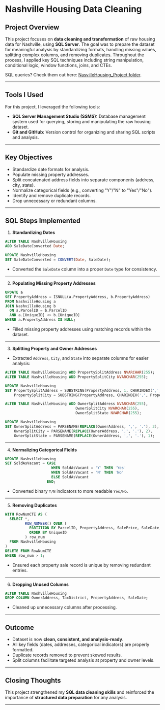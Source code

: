 # Nashville Housing Data Cleaning 

## Project Overview

This project focuses on **data cleaning and transformation** of raw housing data for Nashville, using **SQL Server**. The goal was to prepare the dataset for meaningful analysis by standardizing formats, handling missing values, splitting complex columns, and removing duplicates. Throughout the process, I applied key SQL techniques including string manipulation, conditional logic, window functions, joins, and CTEs.

SQL queries? Check them out here: [NasvilleHousing_Project folder](/SQL/NasvilleHousing_Project/NashvilleHousing_Portfolio_Project.sql).

---
## Tools I Used

For this project, I leveraged the following tools:

* **SQL Server Management Studio (SSMS):** Database management system used for querying, storing and manipulating the raw housing dataset.
* **Git and GitHub:** Version control for organizing and sharing SQL scripts and analysis.

---

## Key Objectives

* Standardize date formats for analysis.
* Populate missing property addresses.
* Split concatenated address fields into separate components (address, city, state).
* Normalize categorical fields (e.g., converting "Y"/"N" to "Yes"/"No").
* Identify and remove duplicate records.
* Drop unnecessary or redundant columns.

---

## SQL Steps Implemented

1. **Standardizing Dates**

```sql
ALTER TABLE NashvilleHousing
ADD SaleDateConverted Date;

UPDATE NashvilleHousing
SET SaleDateConverted = CONVERT(Date, SaleDate);
```

* Converted the `SaleDate` column into a proper `Date` type for consistency.

---

2. **Populating Missing Property Addresses**

```sql
UPDATE a
SET PropertyAddress = ISNULL(a.PropertyAddress, b.PropertyAddress)
FROM NashvilleHousing a
JOIN NashvilleHousing b
  ON a.ParcelID = b.ParcelID
  AND a.[UniqueID] <> b.[UniqueID]
WHERE a.PropertyAddress IS NULL;
```

* Filled missing property addresses using matching records within the dataset.

---

3. **Splitting Property and Owner Addresses**

* Extracted `Address`, `City`, and `State` into separate columns for easier analysis:

```sql
ALTER TABLE NashvilleHousing ADD PropertySplitAddress NVARCHAR(255);
ALTER TABLE NashvilleHousing ADD PropertySplitCity NVARCHAR(255);

UPDATE NashvilleHousing
SET PropertySplitAddress = SUBSTRING(PropertyAddress, 1, CHARINDEX(',', PropertyAddress)-1),
    PropertySplitCity = SUBSTRING(PropertyAddress, CHARINDEX(',', PropertyAddress)+1, LEN(PropertyAddress));

ALTER TABLE NashvilleHousing ADD OwnerSplitAddress NVARCHAR(255),
                                OwnerSplitCity NVARCHAR(255),
                                OwnerSplitState NVARCHAR(255);

UPDATE NashvilleHousing
SET OwnerSplitAddress = PARSENAME(REPLACE(OwnerAddress, ',', '.'), 3),
    OwnerSplitCity = PARSENAME(REPLACE(OwnerAddress, ',', '.'), 2),
    OwnerSplitState = PARSENAME(REPLACE(OwnerAddress, ',', '.'), 1);
```

---

4. **Normalizing Categorical Fields**

```sql
UPDATE NashvilleHousing
SET SoldAsVacant = CASE 
                     WHEN SoldAsVacant = 'Y' THEN 'Yes'
                     WHEN SoldAsVacant = 'N' THEN 'No'
                     ELSE SoldAsVacant
                   END;
```

* Converted binary `Y/N` indicators to more readable `Yes/No`.

---

5. **Removing Duplicates**

```sql
WITH RowNumCTE AS (
  SELECT *,
         ROW_NUMBER() OVER (
           PARTITION BY ParcelID, PropertyAddress, SalePrice, SaleDate, LegalReference
           ORDER BY UniqueID
         ) row_num
  FROM NashvilleHousing
)
DELETE FROM RowNumCTE
WHERE row_num > 1;
```

* Ensured each property sale record is unique by removing redundant entries.

---

6. **Dropping Unused Columns**

```sql
ALTER TABLE NashvilleHousing
DROP COLUMN OwnerAddress, TaxDistrict, PropertyAddress, SaleDate;
```

* Cleaned up unnecessary columns after processing.

---

## Outcome

* Dataset is now **clean, consistent, and analysis-ready**.
* All key fields (dates, addresses, categorical indicators) are properly formatted.
* Duplicate records removed to prevent skewed results.
* Split columns facilitate targeted analysis at property and owner levels.

---

## Closing Thoughts

This project strengthened my **SQL data cleaning skills** and reinforced the importance of **structured data preparation** for any analysis.

---


